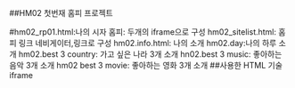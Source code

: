 ##HM02 첫번재 홈피 프로젝트

#hm02_rp01.html:나의 시자 홈피: 두개의 iframe으로 구성
hm02_sitelist.html: 홈피 링크 네비게이터,링크로 구성
hm02.info.html: 나의 소개
hm02.day:나의 하루 소개 
hm02.best 3 country: 가고 싶은 나라 3개 소개 
hn02.best 3 music: 좋아하는 음악 3개 소개
hm02 best 3 movie: 좋아하는 영화 3개 소개
##사용한 HTML 기술
iframe
